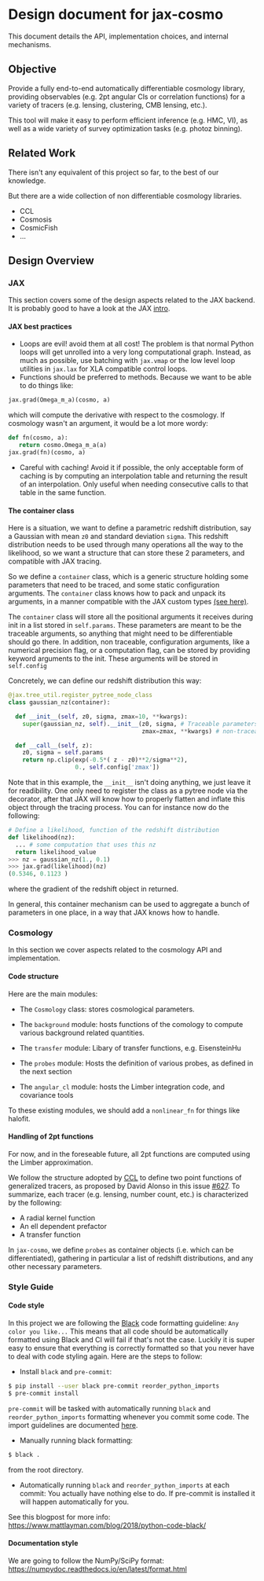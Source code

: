 # Design document for jax-cosmo

This document details the API, implementation choices, and internal mechanisms.

## Objective

Provide a fully end-to-end automatically differentiable cosmology library,
providing observables (e.g. 2pt angular Cls or correlation functions) for a
variety of tracers (e.g. lensing, clustering, CMB lensing, etc.).

This tool will make it easy to perform efficient inference (e.g. HMC, VI), as well as a wide variety of survey optimization tasks (e.g. photoz binning).

## Related Work

There isn't any equivalent of this project so far, to the best of our
knowledge.

But there are a wide collection of non differentiable cosmology libraries.
  - CCL
  - Cosmosis
  - CosmicFish
  - ...

## Design Overview

### JAX

This section covers some of the design aspects related to the JAX backend. It is
probably good to have a look at the JAX [intro](https://jax.readthedocs.io/en/latest/notebooks/quickstart.html).

#### JAX best practices

 - Loops are evil! avoid them at all cost! The problem is that normal Python
 loops will get unrolled into a very long computational graph. Instead, as
 much as possible, use batching with `jax.vmap` or the low level loop utilities
 in `jax.lax` for XLA compatible control loops.
 - Functions should be preferred to methods. Because we want to be able to do
 things like:
 ```python
 jax.grad(Omega_m_a)(cosmo, a)
 ```
 which will compute the derivative with respect to the cosmology. If cosmology
 wasn't an argument, it would be a lot more wordy:
 ```python
 def fn(cosmo, a):
    return cosmo.Omega_m_a(a)
 jax.grad(fn)(cosmo, a)
 ```
 - Careful with caching! Avoid it if possible, the only acceptable form of
 caching is by computing an interpolation table and returning the result of an
 interpolation. Only useful when needing consecutive calls to that table in the
 same function.

#### The container class

Here is a situation, we want to define a parametric redshift distribution, say
a Gaussian with mean `z0` and standard deviation `sigma`. This redshift distribution
needs to be used through many operations all the  way to the likelihood, so
we want a structure that can store these 2 parameters, and compatible with JAX
tracing.

So we define a `container` class, which is a generic structure holding some
parameters that need to be traced, and some static configuration arguments. The
`container` class knows how to pack and unpack its arguments, in a manner compatible
with the JAX custom types [(see here)](https://jax.readthedocs.io/en/latest/jax-101/05.1-pytrees.html).

The `container` class will store all the positional arguments it receives during
init in a list stored in `self.params`. These parameters are meant to be the
traceable arguments, so anything that might need to be differentiable should go
there. In addition, non traceable, configuration arguments, like a numerical precision
flag, or a computation flag, can be stored by providing keyword arguments to the
init. These arguments will be stored in `self.config`

Concretely, we can define our redshift distribution this way:
```python
@jax.tree_util.register_pytree_node_class
class gaussian_nz(container):

  def __init__(self, z0, sigma, zmax=10, **kwargs):
    super(gaussian_nz, self).__init__(z0, sigma, # Traceable parameters
                                      zmax=zmax, **kwargs) # non-traceable configuration

  def __call__(self, z):
    z0, sigma = self.params
    return np.clip(exp(-0.5*( z - z0)**2/sigma**2),
                   0., self.config['zmax'])
```
Note that in this example, the `__init__` isn't doing anything, we just leave it
for readibility. One only need to register the class as a pytree node via the decorator,
after that JAX will know how to properly flatten and inflate this object
through the tracing process. You can for instance now do the following:
```python
# Define a likelihood, function of the redshift distribution
def likelihood(nz):
  ... # some computation that uses this nz
  return likelihood_value
>>> nz = gaussian_nz(1., 0.1)
>>> jax.grad(likelihood)(nz)
(0.5346, 0.1123 )
```
where the gradient of the redshift object in returned.

In general, this container mechanism can be used to aggregate a bunch of
parameters in one place, in a way that JAX knows how to handle.

### Cosmology

In this section we cover aspects related to the cosmology API and implementation.

#### Code structure

Here are the main modules:

  - The `Cosmology` class: stores cosmological parameters.

  - The `background` module: hosts functions of the comology to compute various
  background related quantities.

  - The `transfer` module: Libary of transfer functions, e.g. EisensteinHu

  - The `probes` module: Hosts the definition of various probes, as defined in the next section

  - The `angular_cl` module: hosts the Limber integration code, and covariance tools

To these existing modules, we should add a `nonlinear_fn` for things like halofit.

#### Handling of 2pt functions

For now, and in the foreseable future, all 2pt functions are computed using the
Limber approximation.

We follow the structure adopted by [CCL](https://github.com/LSSTDESC/CCL) to define two point functions of generalized tracers, as proposed by David Alonso in this issue [#627](https://github.com/LSSTDESC/CCL/issues/627). To summarize, each
tracer (e.g. lensing, number count, etc.) is characterized by the following:
  - A radial kernel function
  - An ell dependent prefactor
  - A transfer function

In `jax-cosmo`, we define `probes` as container objects
(i.e. which can be differentiated), gathering in particular a list of
redshift distributions, and any other necessary parameters.

### Style Guide

#### Code style

In this project we are following the [Black](https://github.com/psf/black) code formatting guideline:
`Any color you like...`
This means that all code should be automatically formatted using Black and CI will fail if that's not the case. Luckily it is super easy to ensure that everything is correctly formatted so that you never have to deal
with code styling again. Here are the steps to follow:

- Install `black` and `pre-commit`:
```bash
$ pip install --user black pre-commit reorder_python_imports
$ pre-commit install
```
`pre-commit` will be tasked with automatically running `black` and `reorder_python_imports` formatting
whenever you commit some code. The import guidelines are documented [here](https://github.com/asottile/reorder_python_imports#what-does-it-do).

- Manually running black formatting:
```bash
$ black .
```
from the root directory.

- Automatically running `black` and `reorder_python_imports` at each commit: You actually have nothing
else to do. If pre-commit is installed it will happen automatically for
you.

See this blogpost for more info: https://www.mattlayman.com/blog/2018/python-code-black/

#### Documentation style

We are going to follow the NumPy/SciPy format: https://numpydoc.readthedocs.io/en/latest/format.html
